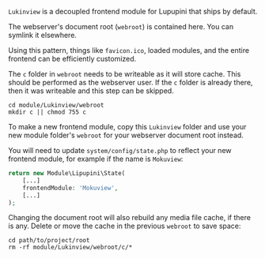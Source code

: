`Lukinview` is a decoupled frontend module for Lupupini that ships by default.

The webserver's document root (`webroot`) is contained here. You can symlink it elsewhere.

Using this pattern, things like `favicon.ico`, loaded modules, and the entire frontend can be efficiently customized.

The `c` folder in `webroot` needs to be writeable as it will store cache. This should be performed as the webserver user. If the `c` folder is already there, then it was writeable and this step can be skipped.

```shell
cd module/Lukinview/webroot
mkdir c || chmod 755 c
```

To make a new frontend module, copy this `Lukinview` folder and use your new module folder's `webroot` for your webserver document root instead.

You will need to update `system/config/state.php` to reflect your new frontend module, for example if the name is `Mokuview`:

```php
return new Module\Lipupini\State(
	[...]
	frontendModule: 'Mokuview',
	[...]
);
```

Changing the document root will also rebuild any media file cache, if there is any. Delete or move the cache in the previous `webroot` to save space:

```shell
cd path/to/project/root
rm -rf module/Lukinview/webroot/c/*
```
